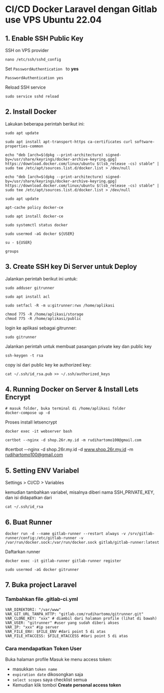 # CI/CD Docker Laravel dengan Gitlab use VPS Ubuntu 22.04

## 1. Enable SSH Public Key

SSH on VPS provider

```
nano /etc/ssh/sshd_config
```

Set <code>PasswordAuthentication </code> to <b>yes</b>

```
PasswordAuthentication yes
```

Reload SSH service

```
sudo service sshd reload
```

## 2. Install Docker

Lakukan beberapa perintah berikut ini:

```
sudo apt update
```

```
sudo apt install apt-transport-https ca-certificates curl software-properties-common
```

```
echo "deb [arch=$(dpkg --print-architecture) signed-by=/usr/share/keyrings/docker-archive-keyring.gpg] https://download.docker.com/linux/ubuntu $(lsb_release -cs) stable" | sudo tee /etc/apt/sources.list.d/docker.list > /dev/null
```

```
echo "deb [arch=$(dpkg --print-architecture) signed-by=/usr/share/keyrings/docker-archive-keyring.gpg] https://download.docker.com/linux/ubuntu $(lsb_release -cs) stable" | sudo tee /etc/apt/sources.list.d/docker.list > /dev/null
```

```
sudo apt update
```

```
apt-cache policy docker-ce
```

```
sudo apt install docker-ce
```

```
sudo systemctl status docker
```

```
sudo usermod -aG docker ${USER}
```

```
su - ${USER}
```

```
groups
```

## 3. Create SSH key Di Server untuk Deploy

Jalankan perintah berikut ini untuk:

```
sudo adduser gitrunner
```

```
sudo apt install acl
```

```
sudo setfacl -R -m u:gitrunner:rwx /home/aplikasi
```

```
chmod 775 -R /home/aplikasi/storage
chmod 775 -R /home/aplikasi/public
```

login ke aplikasi sebagai gitrunner:

```
sudo gitrunner
```

Jalankan perintah untuk membuat pasangan private key dan public key

```
ssh-keygen -t rsa
```

copy isi dari public key ke authorized key:

```
cat ~/.ssh/id_rsa.pub >> ~/.ssh/authorized_keys
```

## 4. Running Docker on Server & Install Lets Encrypt

```
# masuk folder, buka terminal di /home/aplikasi folder
docker-compose up -d
```

Proses install letsencrypt

```
docker exec -it webserver bash
```

```
certbot --nginx -d shop.26r.my.id -m rudihartomo100@gmail.com
```

#certbot --nginx -d shop.26r.my.id -d www.shop.26r.my.id -m rudihartomo100@gmail.com

## 5. Setting ENV Variabel

Settings > CI/CD > Variables

kemudian tambahkan variabel, misalnya diberi nama SSH_PRIVATE_KEY, dan isi didapatkan dari

```
cat ~/.ssh/id_rsa
```

## 6. Buat Runner

```
docker run -d --name gitlab-runner --restart always -v /srv/gitlab-runner/config:/etc/gitlab-runner -v /var/run/docker.sock:/var/run/docker.sock gitlab/gitlab-runner:latest
```

Daftarkan runner

```
docker exec -it gitlab-runner gitlab-runner register
```

```
sudo usermod -aG docker gitrunner
```

## 7. Buka project Laravel

### Tambahkan file .gitlab-ci.yml

```
VAR_DIREKTORI: "/var/www"
VAR_GIT_URL_TANPA_HTTP: "gitlab.com/rudihartomo/gitrunner.git"
VAR_CLONE_KEY: "xxx" # diambil dari halaman profile (lihat di bawah)
VAR_USER: "gitrunner" #user yang sudah diberi akses
VAR_IP: "xxx" #ip server
VAR_FILE_ENV: $FILE_ENV #dari point 5 di atas
VAR_FILE_HTACCESS: $FILE_HTACCESS #dari point 5 di atas
```

### Cara mendapatkan Token User

Buka halaman profile
Masuk ke menu access token:

- masukkan <code>token name</code>
- <code>expiration date</code> dikosongkan saja
- <code>select scopes</code> saya checklist semua
- Kemudian klik tombol **Create personal access token**
